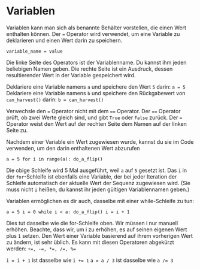 # Variablen
Variablen kann man sich als benannte Behälter vorstellen, die einen Wert enthalten können.
Der `=` Operator wird verwendet, um eine Variable zu deklarieren und einen Wert darin zu speichern.

`variable_name = value`

Die linke Seite des Operators ist der Variablenname. Du kannst ihm jeden beliebigen Namen geben.
Die rechte Seite ist ein Ausdruck, dessen resultierender Wert in der Variable gespeichert wird.

Deklariere eine Variable namens `a` und speichere den Wert `5` darin:
`a = 5`
Deklariere eine Variable namens `b` und speichere den Rückgabewert von `can_harvest()` darin:
`b = can_harvest()`

Verwechsle den `=` Operator nicht mit dem `==` Operator.
Der `==` Operator prüft, ob zwei Werte gleich sind, und gibt `True` oder `False` zurück.
Der `=` Operator weist den Wert auf der rechten Seite dem Namen auf der linken Seite zu.

Nachdem einer Variable ein Wert zugewiesen wurde, kannst du sie im Code verwenden, um den darin enthaltenen Wert abzurufen

`a = 5
for i in range(a):
	do_a_flip()`

Die obige Schleife wird 5 Mal ausgeführt, weil `a` auf `5` gesetzt ist.
Das `i` in der `for`-Schleife ist ebenfalls eine Variable, der bei jeder Iteration der Schleife automatisch der aktuelle Wert der Sequenz zugewiesen wird. (Sie muss nicht `i` heißen, du kannst ihr jeden gültigen Variablennamen geben.)

Variablen ermöglichen es dir auch, dasselbe mit einer while-Schleife zu tun:

`a = 5
i = 0
while i < a:
	do_a_flip()
	i = i + 1`

Dies tut dasselbe wie die for-Schleife oben. Wir müssen i nur manuell erhöhen.
Beachte, dass wir, um i zu erhöhen, es auf seinen eigenen Wert plus `1` setzen. Den Wert einer Variable basierend auf ihrem vorherigen Wert zu ändern, ist sehr üblich.
Es kann mit diesen Operatoren abgekürzt werden: `+=, -=, *=, /=, %=`

`i = i + 1` ist dasselbe wie `i += 1`
`a = a / 3` ist dasselbe wie `a /= 3`
